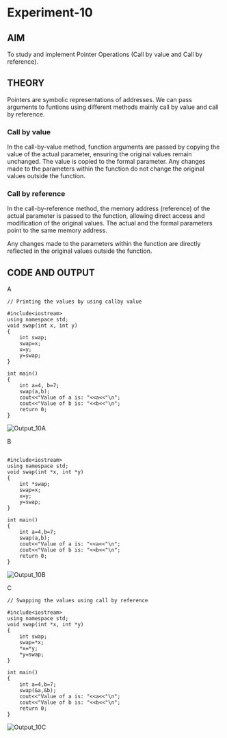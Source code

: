 # Experiment-10
## AIM
To study and implement Pointer Operations (Call by value and Call by reference).
## THEORY
Pointers are symbolic representations of addresses.
We can pass arguments to funtions using different methods mainly call by value and call by reference.

### Call by value
In the call-by-value method, function arguments are passed by copying the value of the actual parameter, ensuring the original values remain unchanged.
The value is copied to the formal parameter.
Any changes made to the parameters within the function do not change the original values outside the function.

### Call by reference
In the call-by-reference method, the memory address (reference) of the actual parameter is passed to the function, allowing direct access and modification of the original values.
The actual and the formal parameters point to the same memory address.

Any changes made to the parameters within the function are directly reflected in the original values outside the function.
## CODE AND OUTPUT
A
```
// Printing the values by using callby value 

#include<iostream> 
using namespace std; 
void swap(int x, int y) 
{
    int swap;
    swap=x;
    x=y;
    y=swap;
}

int main() 
{
    int a=4, b=7;
    swap(a,b);
    cout<<"Value of a is: "<<a<<"\n";
    cout<<"Value of b is: "<<b<<"\n";
    return 0;
}
```
![Output_10A](https://github.com/user-attachments/assets/e4d4ca93-8caa-4a4c-8c7a-562335b08f1f)

B
```// Swapping the values 

#include<iostream> 
using namespace std; 
void swap(int *x, int *y) 
{
    int *swap;
    swap=x;
    x=y;
    y=swap;
}

int main() 
{
    int a=4,b=7;
    swap(a,b);
    cout<<"Value of a is: "<<a<<"\n";
    cout<<"Value of b is: "<<b<<"\n";
    return 0;
}
```
![Output_10B](https://github.com/user-attachments/assets/c7d63862-3955-4884-95a8-eda93f2ba60d)

C
```
// Swapping the values using call by reference  

#include<iostream> 
using namespace std; 
void swap(int *x, int *y) 
{
    int swap;
    swap=*x;
    *x=*y;
    *y=swap;
}

int main() 
{
    int a=4,b=7;
    swap(&a,&b);
    cout<<"Value of a is: "<<a<<"\n";
    cout<<"Value of b is: "<<b<<"\n";
    return 0;
}
```
![Output_10C ](https://github.com/user-attachments/assets/a6c2af15-d112-4703-80f3-8e5ca87179fe)
